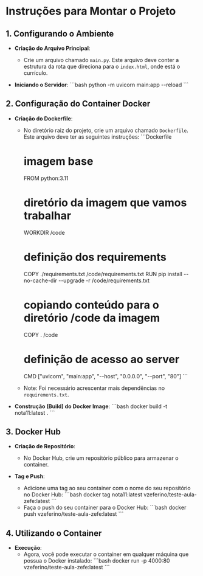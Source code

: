 # Instruções para Montar o Projeto

## 1. Configurando o Ambiente
- **Criação do Arquivo Principal**:
  - Crie um arquivo chamado `main.py`. Este arquivo deve conter a estrutura da rota que direciona para o `index.html`, onde está o currículo.

- **Iniciando o Servidor**:
  \`\`\`bash
  python -m uvicorn main:app --reload
  \`\`\`

## 2. Configuração do Container Docker

- **Criação do Dockerfile**:
  - No diretório raiz do projeto, crie um arquivo chamado `Dockerfile`. Este arquivo deve ter as seguintes instruções:
    \`\`\`Dockerfile
    # imagem base
    FROM python:3.11

    # diretório da imagem que vamos trabalhar
    WORKDIR /code

    # definição dos requirements 
    COPY ./requirements.txt /code/requirements.txt
    RUN pip install --no-cache-dir --upgrade -r /code/requirements.txt

    # copiando conteúdo para o diretório /code da imagem
    COPY . /code

    # definição de acesso ao server
    CMD ["uvicorn", "main:app", "--host", "0.0.0.0", "--port", "80"]
    \`\`\`
  - Note: Foi necessário acrescentar mais dependências no `requirements.txt`.

- **Construção (Build) do Docker Image**:
  \`\`\`bash
  docker build -t nota11:latest .
  \`\`\`

## 3. Docker Hub

- **Criação de Repositório**:
  - No Docker Hub, crie um repositório público para armazenar o container.

- **Tag e Push**:
  - Adicione uma tag ao seu container com o nome do seu repositório no Docker Hub:
    \`\`\`bash
    docker tag nota11:latest vzeferino/teste-aula-zefe:latest
    \`\`\`
  - Faça o push do seu container para o Docker Hub:
    \`\`\`bash
    docker push vzeferino/teste-aula-zefe:latest
    \`\`\`

## 4. Utilizando o Container

- **Execução**:
  - Agora, você pode executar o container em qualquer máquina que possua o Docker instalado:
    \`\`\`bash
    docker run -p 4000:80 vzeferino/teste-aula-zefe:latest
    \`\`\`

